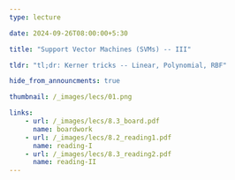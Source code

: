 ```yaml
---
type: lecture

date: 2024-09-26T08:00:00+5:30

title: "Support Vector Machines (SVMs) -- III"

tldr: "tl;dr: Kerner tricks -- Linear, Polynomial, RBF"

hide_from_announcments: true

thumbnail: /_images/lecs/01.png

links: 
    - url: /_images/lecs/8.3_board.pdf
      name: boardwork
    - url: /_images/lecs/8.2_reading1.pdf
      name: reading-I
    - url: /_images/lecs/8.3_reading2.pdf
      name: reading-II
---
```

